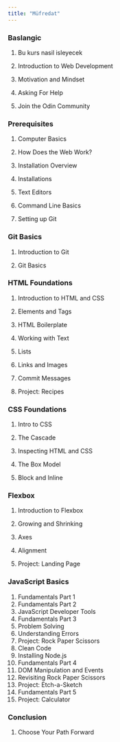 ```yaml
---
title: "Müfredat"
---
```


### Baslangic
1. Bu kurs nasil isleyecek

2. Introduction to Web Development

3. Motivation and Mindset

4. Asking For Help

5. Join the Odin Community

### Prerequisites
1. Computer Basics

2. How Does the Web Work?

3. Installation Overview

4. Installations

5. Text Editors

6. Command Line Basics

7. Setting up Git

### Git Basics
1. Introduction to Git

2. Git Basics

### HTML Foundations
1. Introduction to HTML and CSS

2. Elements and Tags

3. HTML Boilerplate

4. Working with Text

5. Lists

6. Links and Images

7. Commit Messages

8. Project: Recipes

### CSS Foundations
1. Intro to CSS

2. The Cascade

3. Inspecting HTML and CSS

4. The Box Model

5. Block and Inline

### Flexbox
1. Introduction to Flexbox

2. Growing and Shrinking

3. Axes

4. Alignment

5. Project: Landing Page

### JavaScript Basics
1. Fundamentals Part 1
2. Fundamentals Part 2
3. JavaScript Developer Tools
4. Fundamentals Part 3
5. Problem Solving
6. Understanding Errors
7. Project: Rock Paper Scissors
8. Clean Code
9. Installing Node.js
10. Fundamentals Part 4
11. DOM Manipulation and Events
12. Revisiting Rock Paper Scissors
13. Project: Etch-a-Sketch
14. Fundamentals Part 5
15. Project: Calculator

### Conclusion
1. Choose Your Path Forward